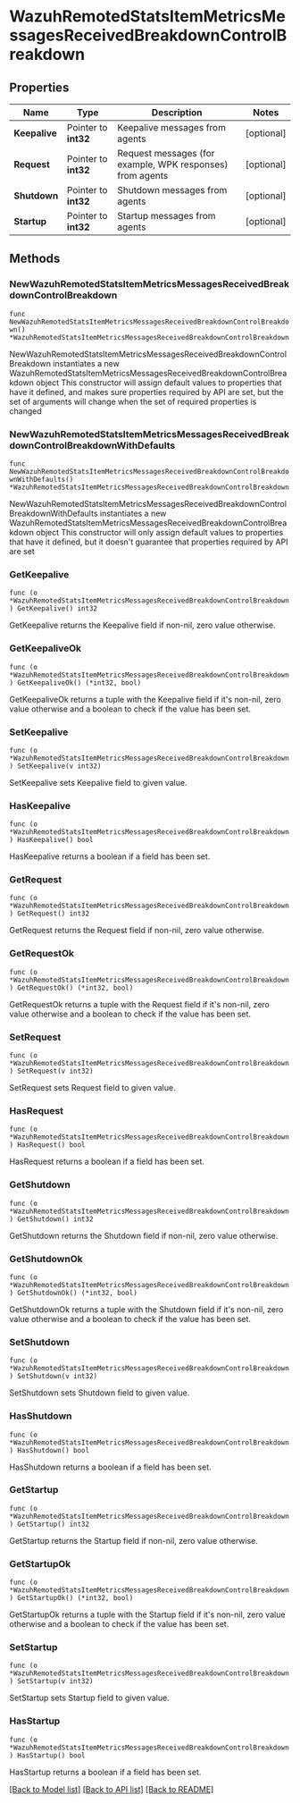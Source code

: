 # WazuhRemotedStatsItemMetricsMessagesReceivedBreakdownControlBreakdown

## Properties

Name | Type | Description | Notes
------------ | ------------- | ------------- | -------------
**Keepalive** | Pointer to **int32** | Keepalive messages from agents | [optional] 
**Request** | Pointer to **int32** | Request messages (for example, WPK responses) from agents | [optional] 
**Shutdown** | Pointer to **int32** | Shutdown messages from agents | [optional] 
**Startup** | Pointer to **int32** | Startup messages from agents | [optional] 

## Methods

### NewWazuhRemotedStatsItemMetricsMessagesReceivedBreakdownControlBreakdown

`func NewWazuhRemotedStatsItemMetricsMessagesReceivedBreakdownControlBreakdown() *WazuhRemotedStatsItemMetricsMessagesReceivedBreakdownControlBreakdown`

NewWazuhRemotedStatsItemMetricsMessagesReceivedBreakdownControlBreakdown instantiates a new WazuhRemotedStatsItemMetricsMessagesReceivedBreakdownControlBreakdown object
This constructor will assign default values to properties that have it defined,
and makes sure properties required by API are set, but the set of arguments
will change when the set of required properties is changed

### NewWazuhRemotedStatsItemMetricsMessagesReceivedBreakdownControlBreakdownWithDefaults

`func NewWazuhRemotedStatsItemMetricsMessagesReceivedBreakdownControlBreakdownWithDefaults() *WazuhRemotedStatsItemMetricsMessagesReceivedBreakdownControlBreakdown`

NewWazuhRemotedStatsItemMetricsMessagesReceivedBreakdownControlBreakdownWithDefaults instantiates a new WazuhRemotedStatsItemMetricsMessagesReceivedBreakdownControlBreakdown object
This constructor will only assign default values to properties that have it defined,
but it doesn't guarantee that properties required by API are set

### GetKeepalive

`func (o *WazuhRemotedStatsItemMetricsMessagesReceivedBreakdownControlBreakdown) GetKeepalive() int32`

GetKeepalive returns the Keepalive field if non-nil, zero value otherwise.

### GetKeepaliveOk

`func (o *WazuhRemotedStatsItemMetricsMessagesReceivedBreakdownControlBreakdown) GetKeepaliveOk() (*int32, bool)`

GetKeepaliveOk returns a tuple with the Keepalive field if it's non-nil, zero value otherwise
and a boolean to check if the value has been set.

### SetKeepalive

`func (o *WazuhRemotedStatsItemMetricsMessagesReceivedBreakdownControlBreakdown) SetKeepalive(v int32)`

SetKeepalive sets Keepalive field to given value.

### HasKeepalive

`func (o *WazuhRemotedStatsItemMetricsMessagesReceivedBreakdownControlBreakdown) HasKeepalive() bool`

HasKeepalive returns a boolean if a field has been set.

### GetRequest

`func (o *WazuhRemotedStatsItemMetricsMessagesReceivedBreakdownControlBreakdown) GetRequest() int32`

GetRequest returns the Request field if non-nil, zero value otherwise.

### GetRequestOk

`func (o *WazuhRemotedStatsItemMetricsMessagesReceivedBreakdownControlBreakdown) GetRequestOk() (*int32, bool)`

GetRequestOk returns a tuple with the Request field if it's non-nil, zero value otherwise
and a boolean to check if the value has been set.

### SetRequest

`func (o *WazuhRemotedStatsItemMetricsMessagesReceivedBreakdownControlBreakdown) SetRequest(v int32)`

SetRequest sets Request field to given value.

### HasRequest

`func (o *WazuhRemotedStatsItemMetricsMessagesReceivedBreakdownControlBreakdown) HasRequest() bool`

HasRequest returns a boolean if a field has been set.

### GetShutdown

`func (o *WazuhRemotedStatsItemMetricsMessagesReceivedBreakdownControlBreakdown) GetShutdown() int32`

GetShutdown returns the Shutdown field if non-nil, zero value otherwise.

### GetShutdownOk

`func (o *WazuhRemotedStatsItemMetricsMessagesReceivedBreakdownControlBreakdown) GetShutdownOk() (*int32, bool)`

GetShutdownOk returns a tuple with the Shutdown field if it's non-nil, zero value otherwise
and a boolean to check if the value has been set.

### SetShutdown

`func (o *WazuhRemotedStatsItemMetricsMessagesReceivedBreakdownControlBreakdown) SetShutdown(v int32)`

SetShutdown sets Shutdown field to given value.

### HasShutdown

`func (o *WazuhRemotedStatsItemMetricsMessagesReceivedBreakdownControlBreakdown) HasShutdown() bool`

HasShutdown returns a boolean if a field has been set.

### GetStartup

`func (o *WazuhRemotedStatsItemMetricsMessagesReceivedBreakdownControlBreakdown) GetStartup() int32`

GetStartup returns the Startup field if non-nil, zero value otherwise.

### GetStartupOk

`func (o *WazuhRemotedStatsItemMetricsMessagesReceivedBreakdownControlBreakdown) GetStartupOk() (*int32, bool)`

GetStartupOk returns a tuple with the Startup field if it's non-nil, zero value otherwise
and a boolean to check if the value has been set.

### SetStartup

`func (o *WazuhRemotedStatsItemMetricsMessagesReceivedBreakdownControlBreakdown) SetStartup(v int32)`

SetStartup sets Startup field to given value.

### HasStartup

`func (o *WazuhRemotedStatsItemMetricsMessagesReceivedBreakdownControlBreakdown) HasStartup() bool`

HasStartup returns a boolean if a field has been set.


[[Back to Model list]](../README.md#documentation-for-models) [[Back to API list]](../README.md#documentation-for-api-endpoints) [[Back to README]](../README.md)


